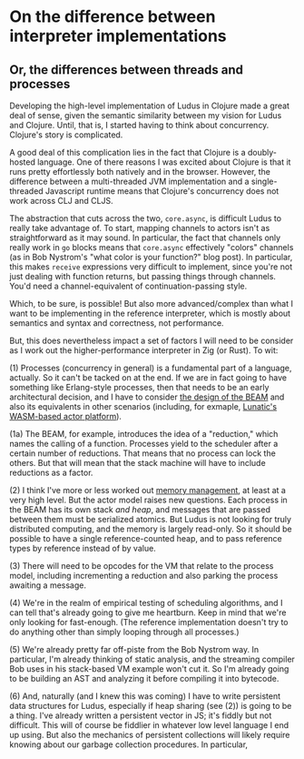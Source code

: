 # On the difference between interpreter implementations
## Or, the differences between threads and processes

Developing the high-level implementation of Ludus in Clojure made a great deal of sense, given the semantic similarity between my vision for Ludus and Clojure. Until, that is, I started having to think about concurrency. Clojure's story is complicated.

A good deal of this complication lies in the fact that Clojure is a doubly-hosted language. One of there reasons I was excited about Clojure is that it runs pretty effortlessly both natively and in the browser. However, the difference between a multi-threaded JVM implementation and a single-threaded Javascript runtime means that Clojure's concurrency does not work across CLJ and CLJS.

The abstraction that cuts across the two, `core.async`, is difficult Ludus to really take advantage of. To start, mapping channels to actors isn't as straightforward as it may sound. In particular, the fact that channels only really work in `go` blocks means that `core.async` effectively "colors" channels (as in Bob Nystrom's "what color is your function?" blog post). In particular, this makes `receive` expressions very difficult to implement, since you're not just dealing with function returns, but passing things through channels. You'd need a channel-equivalent of continuation-passing style.

Which, to be sure, is possible! But also more advanced/complex than what I want to be implementing in the reference interpreter, which is mostly about semantics and syntax and correctness, not performance.

But, this does nevertheless impact a set of factors I will need to be consider as I work out the higher-performance interpreter in Zig (or Rust). To wit:

(1) Processes (concurrency in general) is a fundamental part of a language, actually. So it can't be tacked on at the end. If we are in fact going to have something like Erlang-style processes, then that needs to be an early architectural decision, and I have to consider [the design of the BEAM](https://blog.stenmans.org/theBeamBook/) and also its equivalents in other scenarios (including, for exmaple, [Lunatic's WASM-based actor platform](https://github.com/lunatic-solutions/lunatic)).

(1a) The BEAM, for example, introduces the idea of a "reduction," which names the calling of a function. Processes yield to the scheduler after a certain number of reductions. That means that no process can lock the others. But that will mean that the stack machine will have to include reductions as a factor.

(2) I think I've more or less worked out [memory management](./memory.md), at least at a very high level. But the actor model raises new questions. Each process in the BEAM has its own stack *and heap*, and messages that are passed between them must be serialized atomics. But Ludus is not looking for truly distributed computing, and the memory is largely read-only. So it should be possible to have a single reference-counted heap, and to pass reference types by reference instead of by value.

(3) There will need to be opcodes for the VM that relate to the process model, including incrementing a reduction and also parking the process awaiting a message.

(4) We're in the realm of empirical testing of scheduling algorithms, and I can tell that's already going to give me heartburn. Keep in mind that we're only looking for fast-enough. (The reference implementation doesn't try to do 
anything other than simply looping through all processes.)

(5) We're already pretty far off-piste from the Bob Nystrom way. In particular, I'm already thinking of static analysis, and the streaming compiler Bob uses in his stack-based VM example won't cut it. So I'm already going to be building an AST and analyzing it before compiling it into bytecode.

(6) And, naturally (and I knew this was coming) I have to write persistent data structures for Ludus, especially if heap sharing (see (2)) is going to be a thing. I've already written a persistent vector in JS; it's fiddly but not difficult. This will of course be fiddlier in whatever low level language I end up using. But also the mechanics of persistent collections will likely require knowing about our garbage collection procedures. In particular, 